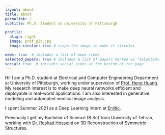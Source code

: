 ```yaml
---
layout: about
title: about
permalink: /
subtitle: Ph.D. Student at University of Pittsburgh

profile:
  align: right
  image: prof_pic.jpg
  image_cicular: true # crops the image to make it circular

news: true  # includes a list of news items
selected_papers: true # includes a list of papers marked as "selected={true}"
social: true  # includes social icons at the bottom of the page
---
```


Hi! I am a Ph.D. student at Electrical and Computer Engineering Department at University of Pittsburgh, working 
under supervision of [Prof. Heng Huang](https://sites.pitt.edu/~heh45/). My research interest is to make deep neural networks
efficient and deployable in real-world applications. I am also interested in generative modeling and automated medical image analysis.  

I spent Summer 2021 as a Deep Learning Intern at [Enlitic](https://www.enlitic.com/).

Previously I get my Bachelor of Science (B.Sc) from University of Tehran, working with [Dr. Reshad Hosseini](https://ece.ut.ac.ir/en/~reshad.hosseini)
on 3D Reconstruction of Symmetric Structures.

<!-- Put your address / P.O. box / other info right below your picture. You can also disable any these elements by editing `profile` property of the YAML header of your `_pages/about.md`. Edit `_bibliography/papers.bib` and Jekyll will render your [publications page](/al-folio/publications/) automatically.

Link to your social media connections, too. This theme is set up to use [Font Awesome icons](http://fortawesome.github.io/Font-Awesome/) and [Academicons](https://jpswalsh.github.io/academicons/), like the ones below. Add your Facebook, Twitter, LinkedIn, Google Scholar, or just disable all of them.
-->